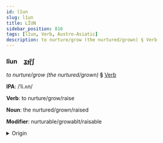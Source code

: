 ```yaml
---
id: lîun
slug: lîun
title: LÎUN
sidebar_position: 816
tags: [lîun, Verb, Austro-Asiatic]
description: to nurture/grow (the nurtured/grown) § Verb
---
```


### lîun&emsp;<span kind="abugida">ʓɟɽ̃ʃ</span>

*to nurture/grow (the nurtured/grown)* **§** [Verb](../../tags/Verb)

**IPA**: /ˈli.ʌn/

**Verb**: to nurture/grow/raise

**Noun**: the nurtured/grown/raised

**Modifier**: nurturable/growablt/raisable

<details>
    <summary>Origin</summary>
    Khmer លៀង liəng /liəŋ/<br/>
    <em>Austro-Asiatic Language Family</em>
</details>